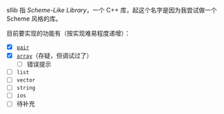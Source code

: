sllib 指 *Scheme-Like Library*，一个 C++ 库，起这个名字是因为我尝试做一个 Scheme 风格的库。

目前要实现的功能有（按实现难易程度递增）：

- [x] [`pair`](https://github.com/c-legg/sllib/blob/main/pair.hpp)
- [x] [`array`](https://github.com/c-legg/sllib/blob/main/array.hpp)（存疑，但调试过了）
  - [ ] 错误提示
- [ ] `list`
- [ ] `vector`
- [ ] `string`
- [ ] `ios`
- [ ] 待补充
